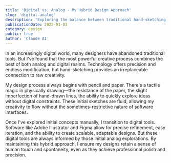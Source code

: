```yaml
---
title: 'Digital vs. Analog - My Hybrid Design Approach'
slug: 'digital-analog'
description: 'Exploring the balance between traditional hand-sketching and digital design tools, and how combining both approaches creates more authentic, thoughtful design work.'
publicationDate: 2025-01-03
category: design
public: true
author: 'Claude AI'
---
```


In an increasingly digital world, many designers have abandoned traditional tools. But I've found that the most powerful creative process combines the best of both analog and digital realms. Technology offers precision and endless modification, but hand-sketching provides an irreplaceable connection to raw creativity.

My design process always begins with pencil and paper. There's a tactile magic in physically drawing—the resistance of the paper, the slight imperfection of hand-drawn lines, the ability to quickly explore ideas without digital constraints. These initial sketches are fluid, allowing my creativity to flow without the sometimes-restrictive nature of software interfaces.

Once I've explored initial concepts manually, I transition to digital tools. Software like Adobe Illustrator and Figma allow for precise refinement, easy iteration, and the ability to create scalable, adaptable designs. But these digital tools are always informed by those initial analog explorations. By maintaining this hybrid approach, I ensure my designs retain a sense of human touch and spontaneity, even as they achieve professional polish and precision.
